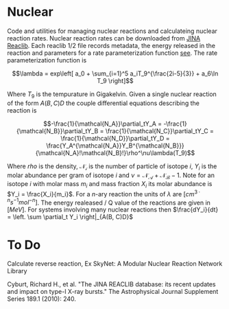 # Nuclear #
Code and utilities for managing nuclear reactions and calculateing nuclear reaction rates. Nuclear reaction rates can be downloaded from [JINA Reaclib]("https://reaclib.jinaweb.org"). Each reaclib 1/2 file records metadata, the energy released in the reaction and parameters for a rate parameterization function [see](#reaclib_database). The rate parameterization function is

$$\lambda = exp\left[ a_0 + \sum_{i=1}^5 a_iT_9^{\frac{2i-5}{3}} + a_6\ln T_9 \right]$$

Where $T_9$ is the tempurature in Gigakelvin. Given a single nuclear reaction of the form $A(B, C)D$ the couple differential equations describing the reaction is

$$-\frac{1}{\mathcal{N_A}}\partial_tY_A = -\frac{1}{\mathcal{N_B}}\partial_tY_B = \frac{1}{\mathcal{N_C}}\partial_tY_C = \frac{1}{\mathcal{N_D}}\partial_tY_D = \frac{Y_A^{\mathcal{N_A}}Y_B^{\mathcal{N_B}}}{\mathcal{N_A}!\mathcal{N_B}!}\rho^\nu\lambda(T_9)$$

Where $rho$ is the density, $\mathcal{N_i}$ is the number of particle of isotope $i$, $Y_i$ is the molar abundance per gram of isotope $i$ and $\nu = \mathcal{N_A} + \mathcal{N_B} - 1$. Note for an isotope $i$ with molar mass $m_i$ and mass fraction $X_i$ its molar abundance is $Y_i = \frac{X_i}{m_i}$. For a $n$-ary reaction the units of $\lambda$ are $[cm^{3 \cdot n} s^{-1} mol^{-n}]$. The energy realeased / Q value of the reactions are given in $[MeV]$. For systems involving many nuclear reactions then $\frac{dY_i}{dt} = \left. \sum \partial_t Y_i \right|_{A(B, C)D}$

# To Do #
Calculate reverse reaction, Ex SkyNet: A Modular Nuclear Reaction Network Library

<a name="reaclib_database"></a>Cyburt, Richard H., et al. "The JINA REACLIB database: its recent updates and impact on type-I X-ray bursts." The Astrophysical Journal Supplement Series 189.1 (2010): 240.
